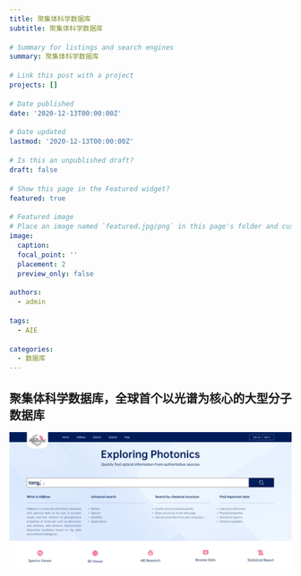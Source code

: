 ```yaml
---
title: 聚集体科学数据库
subtitle: 聚集体科学数据库

# Summary for listings and search engines
summary: 聚集体科学数据库

# Link this post with a project
projects: []

# Date published
date: '2020-12-13T00:00:00Z'

# Date updated
lastmod: '2020-12-13T00:00:00Z'

# Is this an unpublished draft?
draft: false

# Show this page in the Featured widget?
featured: true

# Featured image
# Place an image named `featured.jpg/png` in this page's folder and customize its options here.
image:
  caption: 
  focal_point: ''
  placement: 2
  preview_only: false

authors:
  - admin

tags:
  - AIE

categories:
  - 数据库
---
```

## 聚集体科学数据库，全球首个以光谱为核心的大型分子数据库
![png](image50.png)